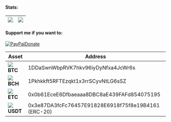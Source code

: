 #### Stats:
| <img align="center" src="https://github-readme-stats.vercel.app/api?username=sneakyevil&show_icons=true&theme=github_dark&custom_title=Stats"/> | <img align="center" src="https://github-readme-stats.vercel.app/api/top-langs/?username=sneakyevil&show_icons=true&layout=compact&theme=github_dark"/> |
| ------------- | ------------- |

#### Support me if you want to:
[![PayPalDonate](https://img.shields.io/badge/Donate-PayPal-red.svg)](https://www.paypal.com/donate/?hosted_button_id=F86FFE644E55E)

| Asset | Address |
| ------------- | ------------- |
| ![](https://raw.githubusercontent.com/ErikThiart/cryptocurrency-icons/master/16/bitcoin.png) <b>BTC</b> | 1DDaSwnWbpRVK7hkv96iyDyNfxa4JcWr6s 
| ![](https://raw.githubusercontent.com/ErikThiart/cryptocurrency-icons/master/16/bitcoin-cash.png) <b>BCH</b> | 1Pkhkkft5RFTEzqkt1x3rrSCyvNtLG6sSZ 
| ![](https://raw.githubusercontent.com/ErikThiart/cryptocurrency-icons/master/16/ethereum-classic.png) <b>ETC</b> | 0x0b61EceE6Dfbaeaaa8DBC8aE439FAFd854075195 |
| ![](https://raw.githubusercontent.com/ErikThiart/cryptocurrency-icons/master/16/tether.png) <b>USDT</b> | 0x3e87DA3fcFc76457E91828E6918f75f8e19B4161 (ERC-20) |
